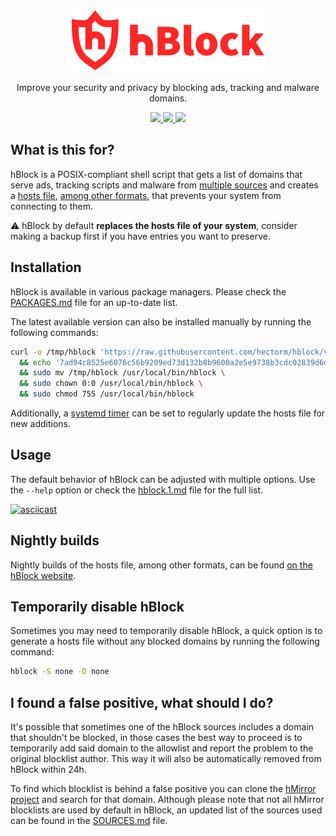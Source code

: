 <p align="center">
  <a href="https://hblock.molinero.dev">
    <img src="./resources/logo/vectors/logo-a.svg" width="320" height="100">
  </a>
</p>

<p align="center">
  Improve your security and privacy by blocking ads, tracking and malware domains.
</p>

<p align="center">
  <a href="https://github.com/hectorm/hblock/releases">
    <img src="https://img.shields.io/github/v/tag/hectorm/hblock?label=version">
  </a>
  <a href="https://hblock.molinero.dev">
    <img src="https://img.shields.io/website/https/hblock.molinero.dev.svg?label=nightly%20builds">
  </a>
  <a href="./LICENSE.md">
    <img src="https://img.shields.io/github/license/hectorm/hblock?label=license">
  </a>
</p>

## What is this for?

hBlock is a POSIX-compliant shell script that gets a list of domains that serve ads, tracking scripts and malware from [multiple sources](./SOURCES.md)
and creates a [hosts file](https://en.wikipedia.org/wiki/Hosts_(file)), [among other formats](./resources/alt-formats/), that prevents your system
from connecting to them.

:warning: hBlock by default **replaces the hosts file of your system**, consider making a backup first if you have entries you want to preserve.

## Installation

hBlock is available in various package managers. Please check the [PACKAGES.md](./PACKAGES.md) file for an up-to-date list.

The latest available version can also be installed manually by running the following commands:

```sh
curl -o /tmp/hblock 'https://raw.githubusercontent.com/hectorm/hblock/v3.4.4/hblock' \
  && echo '7ad94c8525e6076c56b9209ed73d132b8b9600a2e5e9738b3cdc02839d6d4215  /tmp/hblock' | shasum -c \
  && sudo mv /tmp/hblock /usr/local/bin/hblock \
  && sudo chown 0:0 /usr/local/bin/hblock \
  && sudo chmod 755 /usr/local/bin/hblock
```

Additionally, a [systemd timer](resources/systemd/) can be set to regularly update the hosts file for new additions.

## Usage

The default behavior of hBlock can be adjusted with multiple options. Use the `--help` option or check the [hblock.1.md](./hblock.1.md) file for the
full list.

[![asciicast](https://asciinema.org/a/VuQmlvjF3j6KBberJVJKcn1Oi.svg)](https://asciinema.org/a/VuQmlvjF3j6KBberJVJKcn1Oi)

## Nightly builds

Nightly builds of the hosts file, among other formats, can be found [on the hBlock website](https://hblock.molinero.dev).

## Temporarily disable hBlock

Sometimes you may need to temporarily disable hBlock, a quick option is to generate a hosts file without any blocked domains by running the following
command:

```sh
hblock -S none -D none
```

## I found a false positive, what should I do?

It's possible that sometimes one of the hBlock sources includes a domain that shouldn't be blocked, in those cases the best way to proceed is to
temporarily add said domain to the allowlist and report the problem to the original blocklist author. This way it will also be automatically
removed from hBlock within 24h.

To find which blocklist is behind a false positive you can clone the [hMirror project](https://github.com/hectorm/hmirror) and search for that domain.
Although please note that not all hMirror blocklists are used by default in hBlock, an updated list of the sources used can be found in the
[SOURCES.md](./SOURCES.md) file.
